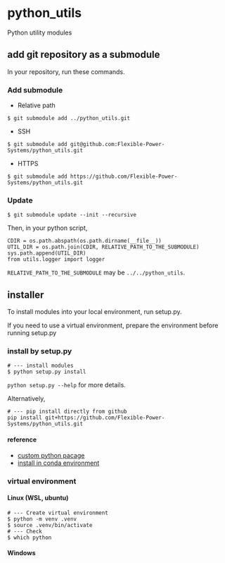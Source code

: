 # python_utils
Python utility modules

## add git repository as a submodule
In your repository, run these commands.
### Add submodule
- Relative path
```
$ git submodule add ../python_utils.git
```
- SSH
```
$ git submodule add git@github.com:Flexible-Power-Systems/python_utils.git
```
- HTTPS
```
$ git submodule add https://github.com/Flexible-Power-Systems/python_utils.git
```
###  Update
```
$ git submodule update --init --recursive
```
Then, in your python script,

```
CDIR = os.path.abspath(os.path.dirname(__file__))
UTIL_DIR = os.path.join(CDIR, RELATIVE_PATH_TO_THE_SUBMODULE)
sys.path.append(UTIL_DIR)
from utils.logger import logger
```
`RELATIVE_PATH_TO_THE_SUBMODULE` may be `../../python_utils`.

## installer
To install modules into your local environment, run setup.py.

If you need to use a virtual environment, prepare the environment before running setup.py

### install by setup.py
```
# --- install modules
$ python setup.py install
```
`python setup.py --help` for more details.

Alternatively, 
```
# --- pip install directly from github
pip install git+https://github.com/Flexible-Power-Systems/python_utils.git
```

#### reference
- [custom python pacage](https://towardsdatascience.com/create-your-custom-python-package-that-you-can-pip-install-from-your-git-repository-f90465867893)
- [install in conda environment](https://stackoverflow.com/questions/19042389/conda-installing-upgrading-directly-from-github)

### virtual environment
#### Linux (WSL, ubuntu)
```
# --- Create virtual environment
$ python -m venv .venv
$ source .venv/bin/activate
# --- Check
$ which python
```

#### Windows

